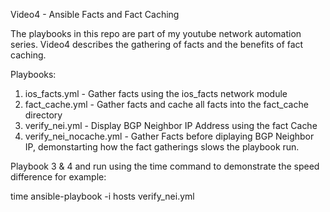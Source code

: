 Video4 - Ansible Facts and Fact Caching


The playbooks in this repo are part of my youtube network automation series. Video4 describes the gathering of facts and the benefits of fact caching. 

Playbooks:

1. ios_facts.yml - Gather facts using the ios_facts network module
2. fact_cache.yml - Gather facts and cache all facts into the fact_cache directory
3. verify_nei.yml - Display BGP Neighbor IP Address using the fact Cache
4. verify_nei_nocache.yml - Gather Facts before diplaying BGP Neighbor IP, demonstarting how the fact gatherings slows the playbook run.

Playbook 3 & 4 and run using the time command to demonstrate the speed difference for example:


time ansible-playbook -i hosts verify_nei.yml 
